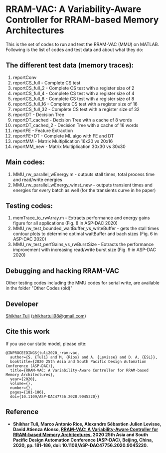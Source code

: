 # RRAM-VAC: A Variability-Aware Controller for RRAM-based Memory Architectures
 
This is the set of codes to run and test the RRAM-VAC (MMU) on MATLAB. Following is the list of codes and test data and about what they do:

## The different test data (memory traces):
1. reportConv
2. reportCS_full - Complete CS test
3. reportCS_full_2 - Complete CS test with a register size of 2
4. reportCS_full_4 - Complete CS test with a register size of 4
5. reportCS_full_8 - Complete CS test with a register size of 8
6. reportCS_full_16 - Complete CS test with a register size of 16
7. reportCS_full_32 - Complete CS test with a register size of 32
8. reportDT - Decision Tree
9. reportDT_cached - Decision Tree with a cache of 8 words
10. reportDT_cached_2 - Decision Tree with a cache of 16 words
11. reportFE - Feature Extraction
12. reportFE+DT - Complete ML algo with FE and DT
13. reportMM - Matrix Multiplication 16x20 vs 20x16
14. reportMM_new - Matrix Multiplication 30x30 vs 30x30

## Main codes:
1. MMU_rw_parallel_wEnergy.m - outputs stall times, total process time and read/write energies
2. MMU_rw_parallel_wEnergy_winst_new - outputs transient times and energies for every batch as well (for the transients curve in he paper)

## Testing codes:
1. memTrace_to_rwArray.m - Extracts performance and energy gains figure for all applications (Fig. 8 in ASP-DAC 2020)
2. MMU_rw_test_bounded_waitBuffer_vs_writeBuffer - gets the stall times contour plots to determine optimal waitBuffer and bach sizes (Fig. 6 in ASP-DAC 2020)
3. MMU_rw_test_perfGains_vs_rwBurstSize - Extracts the performance improvement with increasing read/write burst size (Fig. 9 in ASP-DAC 2020)

## Debugging and hacking RRAM-VAC

Other testing codes including the MMU codes for serial write, are available in the folder "Other Codes (old)"


## Developer

[Shikhar Tuli](https://www.github.com/shikhartuli) (shikhartuli98@gmail.com)

## Cite this work
If you use our static model, please cite:
```
@INPROCEEDINGS{tuli2020_rram-vac,
  author={S. {Tuli} and M. {Rios} and A. {Levisse} and D. A. {ESL}},
  booktitle={2020 25th Asia and South Pacific Design Automation Conference (ASP-DAC)}, 
  title={RRAM-VAC: A Variability-Aware Controller for RRAM-based Memory Architectures}, 
  year={2020},
  volume={},
  number={},
  pages={181-186},
  doi={10.1109/ASP-DAC47756.2020.9045220}}
```

## Reference

* **Shikhar Tuli, Marco Antonio Rios, Alexandre Sébastien Julien Levisse, David Atienza Alonso, [RRAM-VAC: A Variability-Aware Controller for RRAM-based Memory Architectures.](https://ieeexplore.ieee.org/abstract/document/9045220) 2020 25th Asia and South Pacific Design Automation Conference (ASP-DAC), Beijing, China, 2020, pp. 181-186, doi: 10.1109/ASP-DAC47756.2020.9045220.** 
